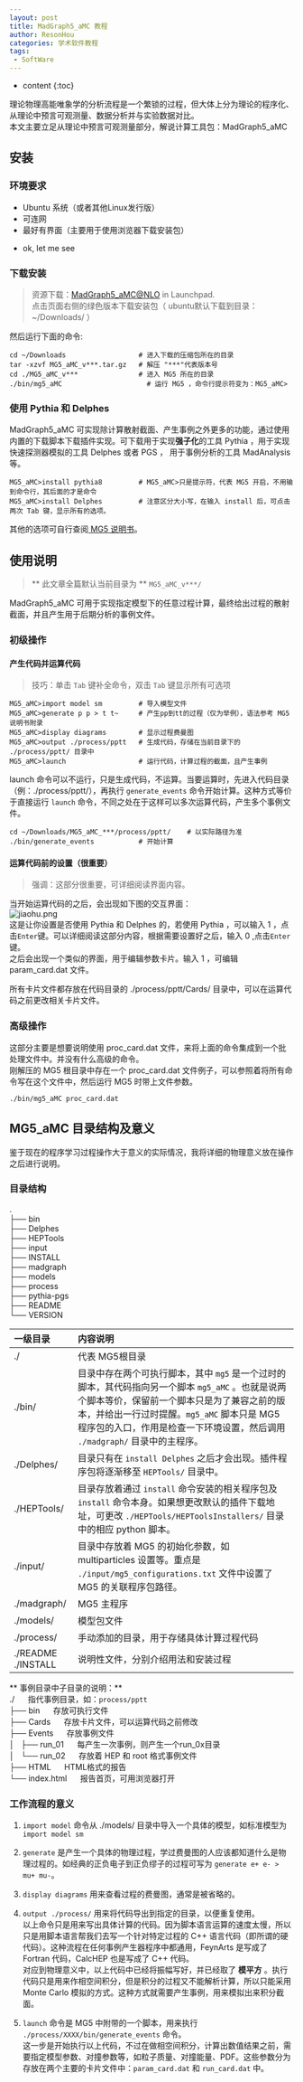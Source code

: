 ```yaml
---
layout: post
title: MadGraph5_aMC 教程
author: ResonHou
categories: 学术软件教程
tags:
 - SoftWare
---
```


* content
{:toc}

理论物理高能唯象学的分析流程是一个繁锁的过程，但大体上分为理论的程序化、从理论中预言可观测量、数据分析并与实验数据对比。  
本文主要立足从理论中预言可观测量部分，解说计算工具包：MadGraph5_aMC
<!-- more -->
## 安装  
### 环境要求
- Ubuntu 系统（或者其他Linux发行版）
- 可连网
- 最好有界面（主要用于使用浏览器下载安装包）  
* ok, let me see

### 下载安装  
> 资源下载：[MadGraph5_aMC@NLO](https://launchpad.net/mg5amcnlo) in Launchpad.  
> 点击页面右侧的绿色版本下载安装包（ ubuntu默认下载到目录：~/Downloads/ ）  

然后运行下面的命令:  

```
cd ~/Downloads                  # 进入下载的压缩包所在的目录
tar -xzvf MG5_aMC_v***.tar.gz   # 解压 "***"代表版本号
cd ./MG5_aMC_v***               # 进入 MG5 所在的目录
./bin/mg5_aMC                     # 运行 MG5 ，命令行提示符变为：MG5_aMC>
```

### 使用 Pythia 和 Delphes
MadGraph5_aMC 可实现除计算散射截面、产生事例之外更多的功能，通过使用内置的下载脚本下载插件实现。可下载用于实现**强子化**的工具 Pythia ，用于实现快速探测器模拟的工具 Delphes 或者 PGS ， 用于事例分析的工具 MadAnalysis 等。
```
MG5_aMC>install pythia8         # MG5_aMC>只是提示符，代表 MG5 开启，不用输到命令行，其后面的才是命令
MG5_aMC>install Delphes         # 注意区分大小写，在输入 install 后，可点击两次 Tab 键，显示所有的选项。
```
其他的选项可自行查阅[ MG5 说明书](https://arxiv.org/abs/1405.0301v2)。

## 使用说明
> ** 此文章全篇默认当前目录为 ** `MG5_aMC_v***/`

MadGraph5_aMC 可用于实现指定模型下的任意过程计算，最终给出过程的散射截面，并且产生用于后期分析的事例文件。  
### 初级操作

#### 产生代码并运算代码
> 技巧：单击 `Tab` 键补全命令，双击 `Tab` 键显示所有可选项  

```
MG5_aMC>import model sm         # 导入模型文件
MG5_aMC>generate p p > t t~     # 产生pp到tt的过程（仅为举例），语法参考 MG5 说明书附录
MG5_aMC>display diagrams        # 显示过程费曼图
MG5_aMC>output ./process/pptt   # 生成代码，存储在当前目录下的 ./process/pptt/ 目录中
MG5_aMC>launch                  # 运行代码，计算过程的截面，且产生事例
```
launch 命令可以不运行，只是生成代码，不运算。当要运算时，先进入代码目录（例：./process/pptt/），再执行 `generate_events` 命令开始计算。这种方式等价于直接运行 `launch` 命令，不同之处在于这样可以多次运算代码，产生多个事例文件。
```
cd ~/Downloads/MG5_aMC_***/process/pptt/    # 以实际路径为准
./bin/generate_events           # 开始计算
```
#### 运算代码前的设置（很重要）
> 强调：这部分很重要，可详细阅读界面内容。

当开始运算代码的之后，会出现如下图的交互界面：  
![jiaohu.png](https://i.loli.net/2018/05/05/5aedc3746933d.png)  
这是让你设置是否使用 Pythia 和 Delphes 的，若使用 Pythia ，可以输入 1 ，点击`Enter`键。可以详细阅读这部分内容，根据需要设置好之后，输入 0 ,点击`Enter`键。  
之后会出现一个类似的界面，用于编辑参数卡片。输入 1 ，可编辑 param_card.dat 文件。

所有卡片文件都存放在代码目录的 ./process/pptt/Cards/ 目录中，可以在运算代码之前更改相关卡片文件。

### 高级操作
这部分主要是想要说明使用 proc_card.dat 文件，来将上面的命令集成到一个批处理文件中。并没有什么高级的命令。  
刚解压的 MG5 根目录中存在一个 proc_card.dat 文件例子，可以参照着将所有命令写在这个文件中，然后运行 MG5 时带上文件参数。
```
./bin/mg5_aMC proc_card.dat
```

## MG5_aMC 目录结构及意义
鉴于现在的程序学习过程操作大于意义的实际情况，我将详细的物理意义放在操作之后进行说明。  
### 目录结构

.  
├── bin  
├── Delphes  
├── HEPTools  
├── input  
├── INSTALL  
├── madgraph  
├── models  
├── process  
├── pythia-pgs  
├── README  
└── VERSION  

| 一级目录 | 内容说明 |
|:-|:----|
| ./ | 代表 MG5根目录 |
| ./bin/ | 目录中存在两个可执行脚本，其中 `mg5` 是一个过时的脚本，其代码指向另一个脚本 `mg5_aMC` 。也就是说两个脚本等价，保留前一个脚本只是为了兼容之前的版本，并给出一行过时提醒。`mg5_aMC` 脚本只是 MG5 程序包的入口，作用是检查一下环境设置，然后调用 `./madgraph/` 目录中的主程序。 |  
| ./Delphes/   | 目录只有在 `install Delphes` 之后才会出现。插件程序包将逐渐移至 `HEPTools/` 目录中。|
|  ./HEPTools/ | 目录存放着通过 `install` 命令安装的相关程序包及 `install` 命令本身。如果想更改默认的插件下载地址，可更改 `./HEPTools/HEPToolsInstallers/` 目录中的相应 python 脚本。|
| ./input/ | 目录中存放着 MG5 的初始化参数，如 multiparticles 设置等。重点是 `./input/mg5_configurations.txt` 文件中设置了 MG5 的关联程序包路径。|
| ./madgraph/ | MG5 主程序 |
| ./models/ | 模型包文件 |
| ./process/ | 手动添加的目录，用于存储具体计算过程代码 |
| ./README ./INSTALL | 说明性文件，分别介绍用法和安装过程 |



** 事例目录中子目录的说明：**  
./ &nbsp;&nbsp;&nbsp;&nbsp; 指代事例目录，如：`process/pptt`  
├── bin &nbsp;&nbsp;&nbsp;&nbsp; 存放可执行文件  
├── Cards &nbsp;&nbsp;&nbsp;&nbsp; 存放卡片文件，可以运算代码之前修改  
├── Events &nbsp;&nbsp;&nbsp;&nbsp; 存放事例文件  
│   ├── run_01 &nbsp;&nbsp;&nbsp;&nbsp; 每产生一次事例，则产生一个run_0x目录  
│   └── run_02 &nbsp;&nbsp;&nbsp;&nbsp; 存放着 HEP 和 root 格式事例文件  
├── HTML &nbsp;&nbsp;&nbsp;&nbsp;  HTML格式的报告  
└── index.html &nbsp;&nbsp;&nbsp;&nbsp; 报告首页，可用浏览器打开  

### 工作流程的意义
1. `import model` 命令从 ./models/ 目录中导入一个具体的模型，如标准模型为 `import model sm`  

2. `generate` 是产生一个具体的物理过程，学过费曼图的人应该都知道什么是物理过程的。如经典的正负电子到正负缪子的过程可写为 `generate e+ e- > mu+ mu-`。  

3. `display diagrams` 用来查看过程的费曼图，通常是被省略的。

4. `output ./process/` 用来将代码导出到指定的目录，以便重复使用。  
以上命令只是用来写出具体计算的代码。因为脚本语言运算的速度太慢，所以只是用脚本语言帮我们去写一个针对特定过程的 C++ 语言代码（即所谓的硬代码）。这种流程在任何事例产生器程序中都通用，FeynArts 是写成了 Fortran 代码，CalcHEP 也是写成了 C++ 代码。  
对应到物理意义中，以上代码中已经将振幅写好，并已经取了 **模平方** 。执行代码只是用来作相空间积分，但是积分的过程又不能解析计算，所以只能采用 Monte Carlo 模拟的方式。这种方式就需要产生事例，用来模拟出来积分截面。

5. `launch` 命令是 MG5 中附带的一个脚本，用来执行 `./process/XXXX/bin/generate_events` 命令。  
这一步是开始执行以上代码，不过在做相空间积分，计算出数值结果之前，需要指定模型参数、对撞参数等，如粒子质量、对撞能量、PDF。这些参数分为存放在两个主要的卡片文件中：`param_card.dat` 和 `run_card.dat` 中。
